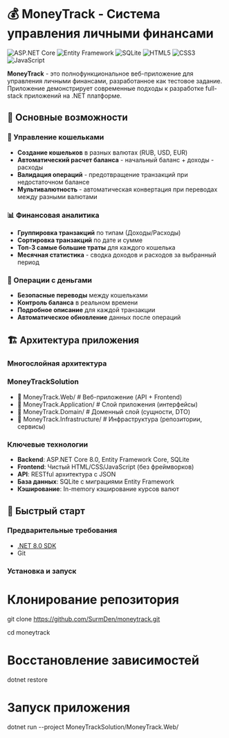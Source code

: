 # 💰 MoneyTrack - Система управления личными финансами

![ASP.NET Core](https://img.shields.io/badge/ASP.NET_Core-8.0-purple?style=for-the-badge&logo=.net)
![Entity Framework](https://img.shields.io/badge/Entity_Framework_Core-8.0-red?style=for-the-badge&logo=dotnet)
![SQLite](https://img.shields.io/badge/SQLite-3.x-blue?style=for-the-badge&logo=sqlite)
![HTML5](https://img.shields.io/badge/HTML5-E34F26?style=for-the-badge&logo=html5&logoColor=white)
![CSS3](https://img.shields.io/badge/CSS3-1572B6?style=for-the-badge&logo=css3&logoColor=white)
![JavaScript](https://img.shields.io/badge/JavaScript-F7DF1E?style=for-the-badge&logo=javascript&logoColor=black)

**MoneyTrack** - это полнофункциональное веб-приложение для управления личными финансами, разработанное как тестовое задание. Приложение демонстрирует современные подходы к разработке full-stack приложений на .NET платформе.

## 🎯 Основные возможности

### 💼 Управление кошельками
- **Создание кошельков** в разных валютах (RUB, USD, EUR)
- **Автоматический расчет баланса** - начальный баланс + доходы - расходы
- **Валидация операций** - предотвращение транзакций при недостаточном балансе
- **Мультивалютность** - автоматическая конвертация при переводах между разными валютами

### 📊 Финансовая аналитика
- **Группировка транзакций** по типам (Доходы/Расходы)
- **Сортировка транзакций** по дате и сумме
- **Топ-3 самые большие траты** для каждого кошелька
- **Месячная статистика** - сводка доходов и расходов за выбранный период

### 🔄 Операции с деньгами
- **Безопасные переводы** между кошельками
- **Контроль баланса** в реальном времени
- **Подробное описание** для каждой транзакции
- **Автоматическое обновление** данных после операций

## 🏗️ Архитектура приложения

### Многослойная архитектура
### MoneyTrackSolution
- 📁 MoneyTrack.Web/ # Веб-приложение (API + Frontend)
- 📁 MoneyTrack.Application/ # Слой приложения (интерфейсы)
- 📁 MoneyTrack.Domain/ # Доменный слой (сущности, DTO)
- 📁 MoneyTrack.Infrastructure/ # Инфраструктура (репозитории, сервисы)

### Ключевые технологии
- **Backend**: ASP.NET Core 8.0, Entity Framework Core, SQLite
- **Frontend**: Чистый HTML/CSS/JavaScript (без фреймворков)
- **API**: RESTful архитектура с JSON
- **База данных**: SQLite с миграциями Entity Framework
- **Кэширование**: In-memory кэширование курсов валют

## 🚀 Быстрый старт

### Предварительные требования
- [.NET 8.0 SDK](https://dotnet.microsoft.com/download/dotnet/8.0)
- Git

### Установка и запуск
# Клонирование репозитория
git clone https://github.com/SurmDen/moneytrack.git

cd moneytrack

# Восстановление зависимостей
dotnet restore

# Запуск приложения
dotnet run --project MoneyTrackSolution/MoneyTrack.Web/
